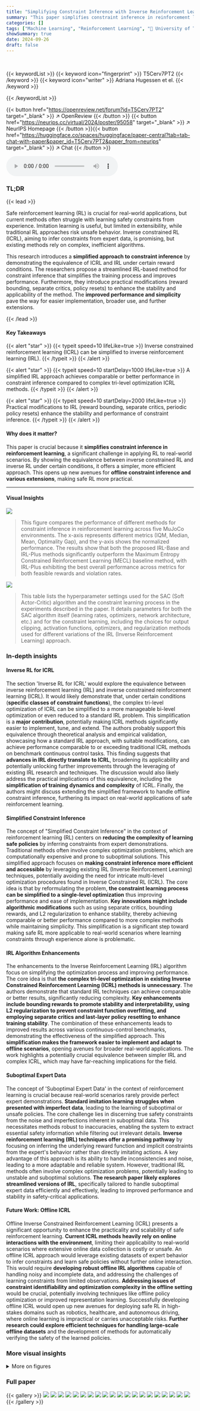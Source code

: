 ```yaml
---
title: "Simplifying Constraint Inference with Inverse Reinforcement Learning"
summary: "This paper simplifies constraint inference in reinforcement learning, demonstrating that standard inverse RL methods can effectively infer constraints from expert data, surpassing complex, previously ..."
categories: []
tags: ["Machine Learning", "Reinforcement Learning", "🏢 University of Toronto",]
showSummary: true
date: 2024-09-26
draft: false
---
```


<br>

{{< keywordList >}}
{{< keyword icon="fingerprint" >}} T5Cerv7PT2 {{< /keyword >}}
{{< keyword icon="writer" >}} Adriana Hugessen et el. {{< /keyword >}}
 
{{< /keywordList >}}

{{< button href="https://openreview.net/forum?id=T5Cerv7PT2" target="_blank" >}}
↗ OpenReview
{{< /button >}}
{{< button href="https://neurips.cc/virtual/2024/poster/95058" target="_blank" >}}
↗ NeurIPS Homepage
{{< /button >}}{{< button href="https://huggingface.co/spaces/huggingface/paper-central?tab=tab-chat-with-paper&paper_id=T5Cerv7PT2&paper_from=neurips" target="_blank" >}}
↗ Chat
{{< /button >}}



<audio controls>
    <source src="https://ai-paper-reviewer.com/T5Cerv7PT2/podcast.wav" type="audio/wav">
    Your browser does not support the audio element.
</audio>


### TL;DR


{{< lead >}}

Safe reinforcement learning (RL) is crucial for real-world applications, but current methods often struggle with learning safety constraints from experience.  Imitation learning is useful, but limited in extensibility, while traditional RL approaches risk unsafe behavior.  Inverse constrained RL (ICRL), aiming to infer constraints from expert data, is promising, but existing methods rely on complex, inefficient algorithms.

This research introduces a **simplified approach to constraint inference** by demonstrating the equivalence of ICRL and IRL under certain reward conditions.  The researchers propose a streamlined IRL-based method for constraint inference that simplifies the training process and improves performance.  Furthermore, they introduce practical modifications (reward bounding, separate critics, policy resets) to enhance the stability and applicability of the method. The **improved performance and simplicity** pave the way for easier implementation, broader use, and further extensions.

{{< /lead >}}


#### Key Takeaways

{{< alert "star" >}}
{{< typeit speed=10 lifeLike=true >}} Inverse constrained reinforcement learning (ICRL) can be simplified to inverse reinforcement learning (IRL). {{< /typeit >}}
{{< /alert >}}

{{< alert "star" >}}
{{< typeit speed=10 startDelay=1000 lifeLike=true >}} A simplified IRL approach achieves comparable or better performance in constraint inference compared to complex tri-level optimization ICRL methods. {{< /typeit >}}
{{< /alert >}}

{{< alert "star" >}}
{{< typeit speed=10 startDelay=2000 lifeLike=true >}} Practical modifications to IRL (reward bounding, separate critics, periodic policy resets) enhance the stability and performance of constraint inference. {{< /typeit >}}
{{< /alert >}}

#### Why does it matter?
This paper is crucial because it **simplifies constraint inference in reinforcement learning**, a significant challenge in applying RL to real-world scenarios.  By showing the equivalence between inverse constrained RL and inverse RL under certain conditions, it offers a simpler, more efficient approach. This opens up new avenues for **offline constraint inference and various extensions**, making safe RL more practical.

------
#### Visual Insights



![](https://ai-paper-reviewer.com/T5Cerv7PT2/figures_7_1.jpg)

> This figure compares the performance of different methods for constraint inference in reinforcement learning across five MuJoCo environments.  The x-axis represents different metrics (IQM, Median, Mean, Optimality Gap), and the y-axis shows the normalized performance. The results show that both the proposed IRL-Base and IRL-Plus methods significantly outperform the Maximum Entropy Constrained Reinforcement Learning (MECL) baseline method, with IRL-Plus exhibiting the best overall performance across metrics for both feasible rewards and violation rates.





![](https://ai-paper-reviewer.com/T5Cerv7PT2/tables_13_1.jpg)

> This table lists the hyperparameter settings used for the SAC (Soft Actor-Critic) algorithm and the constraint learning process in the experiments described in the paper.  It details parameters for both the SAC algorithm itself (learning rates, optimizers, network architecture, etc.) and for the constraint learning, including the choices for output clipping, activation functions, optimizers, and regularization methods used for different variations of the IRL (Inverse Reinforcement Learning) approach.





### In-depth insights


#### Inverse RL for ICRL
The section 'Inverse RL for ICRL' would explore the equivalence between inverse reinforcement learning (IRL) and inverse constrained reinforcement learning (ICRL).  It would likely demonstrate that, under certain conditions (**specific classes of constraint functions**), the complex tri-level optimization of ICRL can be simplified to a more manageable bi-level optimization or even reduced to a standard IRL problem. This simplification is a **major contribution**, potentially making ICRL methods significantly easier to implement, tune, and extend.  The authors probably support this equivalence through theoretical analysis and empirical validation, showcasing how a standard IRL approach, with suitable modifications, can achieve performance comparable to or exceeding traditional ICRL methods on benchmark continuous control tasks.  This finding suggests that **advances in IRL directly translate to ICRL**, broadening its applicability and potentially unlocking further improvements through the leveraging of existing IRL research and techniques. The discussion would also likely address the practical implications of this equivalence, including the **simplification of training dynamics and complexity** of ICRL.  Finally, the authors might discuss extending the simplified framework to handle offline constraint inference, furthering its impact on real-world applications of safe reinforcement learning.

#### Simplified Constraint Inference
The concept of "Simplified Constraint Inference" in the context of reinforcement learning (RL) centers on **reducing the complexity of learning safe policies** by inferring constraints from expert demonstrations. Traditional methods often involve complex optimization problems, which are computationally expensive and prone to suboptimal solutions. This simplified approach focuses on **making constraint inference more efficient and accessible** by leveraging existing IRL (Inverse Reinforcement Learning) techniques, potentially avoiding the need for intricate multi-level optimization procedures found in Inverse Constrained RL (ICRL).  The core idea is that by reformulating the problem, **the constraint learning process can be simplified to a single-level optimization** thus improving performance and ease of implementation.  **Key innovations might include algorithmic modifications** such as using separate critics, bounding rewards, and L2 regularization to enhance stability, thereby achieving comparable or better performance compared to more complex methods while maintaining simplicity. This simplification is a significant step toward making safe RL more applicable to real-world scenarios where learning constraints through experience alone is problematic.

#### IRL Algorithm Enhancements
The enhancements to the Inverse Reinforcement Learning (IRL) algorithm focus on simplifying the optimization process and improving performance.  The core idea is that **the complex tri-level optimization in existing Inverse Constrained Reinforcement Learning (ICRL) methods is unnecessary**.  The authors demonstrate that standard IRL techniques can achieve comparable or better results, significantly reducing complexity.  **Key enhancements include bounding rewards to promote stability and interpretability, using L2 regularization to prevent constraint function overfitting, and employing separate critics and last-layer policy resetting to enhance training stability**. The combination of these enhancements leads to improved results across various continuous-control benchmarks, demonstrating the effectiveness of the simplified approach.  This **simplification makes the framework easier to implement and adapt to offline scenarios**, opening avenues for broader real-world applications. The work highlights a potentially crucial equivalence between simpler IRL and complex ICRL, which may have far-reaching implications for the field.

#### Suboptimal Expert Data
The concept of 'Suboptimal Expert Data' in the context of reinforcement learning is crucial because real-world scenarios rarely provide perfect expert demonstrations.  **Standard imitation learning struggles when presented with imperfect data**, leading to the learning of suboptimal or unsafe policies.  The core challenge lies in discerning true safety constraints from the noise and imperfections inherent in suboptimal data. This necessitates methods robust to inaccuracies, enabling the system to extract essential safety information while filtering out irrelevant details.  **Inverse reinforcement learning (IRL) techniques offer a promising pathway** by focusing on inferring the underlying reward function and implicit constraints from the expert's behavior rather than directly imitating actions.  A key advantage of this approach is its ability to handle inconsistencies and noise, leading to a more adaptable and reliable system. However, traditional IRL methods often involve complex optimization problems, potentially leading to unstable and suboptimal solutions.  **The research paper likely explores streamlined versions of IRL**, specifically tailored to handle suboptimal expert data efficiently and effectively, leading to improved performance and stability in safety-critical applications.

#### Future Work: Offline ICRL
Offline Inverse Constrained Reinforcement Learning (ICRL) presents a significant opportunity to enhance the practicality and scalability of safe reinforcement learning.  **Current ICRL methods heavily rely on online interactions with the environment**, limiting their applicability to real-world scenarios where extensive online data collection is costly or unsafe.  An offline ICRL approach would leverage existing datasets of expert behavior to infer constraints and learn safe policies without further online interaction. This would require **developing robust offline IRL algorithms** capable of handling noisy and incomplete data, and addressing the challenges of learning constraints from limited observations.  **Addressing issues of constraint identifiability and optimization complexity in the offline setting** would be crucial, potentially involving techniques like offline policy optimization or improved representation learning.  Successfully developing offline ICRL would open up new avenues for deploying safe RL in high-stakes domains such as robotics, healthcare, and autonomous driving, where online learning is impractical or carries unacceptable risks.  **Further research could explore efficient techniques for handling large-scale offline datasets** and the development of methods for automatically verifying the safety of the learned policies.


### More visual insights

<details>
<summary>More on figures
</summary>


![](https://ai-paper-reviewer.com/T5Cerv7PT2/figures_7_2.jpg)

> This figure shows the results of applying different methods for constraint inference to the Half-Cheetah environment using suboptimal expert trajectories. The trajectories contain varying percentages of constraint violations (20%, 50%, and 80%). The results show that the proposed IRL-Plus method generally outperforms the baseline ICRL method (MECL) in terms of feasible rewards, which indicates the agent was able to achieve good performance while respecting the constraints. The differences are statistically significant only at 20%. Both methods achieve similar near-zero violation rates, indicating that both methods successfully avoid unsafe actions.


![](https://ai-paper-reviewer.com/T5Cerv7PT2/figures_8_1.jpg)

> This figure compares the performance of different Inverse Reinforcement Learning (IRL) algorithm variations on five MuJoCo continuous control tasks.  The x-axis shows the different modifications to the basic IRL algorithm (IRL-Base).  The y-axis shows the performance statistics (interquartile mean (IQM), median, mean, and optimality gap) for feasible rewards and violation rates. The results indicate that adding L2 regularization, separate critics, and policy resets (IRL-Plus) significantly improves feasible rewards while slightly increasing the violation rate compared to the basic IRL method.


![](https://ai-paper-reviewer.com/T5Cerv7PT2/figures_9_1.jpg)

> This figure displays the final performance results of the proposed IRL methods (IRL-Base and IRL-Plus) in comparison to two baselines (MECL and GACL) across five MuJoCo environments.  Feasible rewards, normalized by expert returns, and violation rates are shown. The results demonstrate that both IRL methods outperform the ICRL baseline (MECL), with IRL-Plus achieving statistically significant improvements across most metrics for both feasible rewards and violation rates.


![](https://ai-paper-reviewer.com/T5Cerv7PT2/figures_16_1.jpg)

> This figure summarizes the results of comparing the proposed IRL methods (IRL-Base and IRL-Plus) to the existing ICRL method (MECL) across five MuJoCo environments.  The results are presented as normalized final performance, with feasible rewards normalized by expert returns.  The key finding is that both IRL methods outperform MECL, and IRL-Plus shows a statistically significant improvement over MECL in most metrics for both feasible rewards and violation rate. This suggests that simpler IRL approaches can be just as effective, or even more so, than complex ICRL methods for constraint inference tasks. 


![](https://ai-paper-reviewer.com/T5Cerv7PT2/figures_17_1.jpg)

> This figure presents a summary of the final performance of different methods across five MuJoCo environments. Feasible rewards are normalized by expert returns.  The results show that both the basic IRL method (IRL-Base) and the improved IRL method (IRL-Plus) outperform the Maximum Entropy Inverse Constrained Reinforcement Learning method (MECL) in terms of average performance across most metrics (IQM, Median, Mean) . IRL-Plus shows a statistically significant improvement over MECL for both feasible rewards and violation rate.


</details>






### Full paper

{{< gallery >}}
<img src="https://ai-paper-reviewer.com/T5Cerv7PT2/1.png" class="grid-w50 md:grid-w33 xl:grid-w25" />
<img src="https://ai-paper-reviewer.com/T5Cerv7PT2/2.png" class="grid-w50 md:grid-w33 xl:grid-w25" />
<img src="https://ai-paper-reviewer.com/T5Cerv7PT2/3.png" class="grid-w50 md:grid-w33 xl:grid-w25" />
<img src="https://ai-paper-reviewer.com/T5Cerv7PT2/4.png" class="grid-w50 md:grid-w33 xl:grid-w25" />
<img src="https://ai-paper-reviewer.com/T5Cerv7PT2/5.png" class="grid-w50 md:grid-w33 xl:grid-w25" />
<img src="https://ai-paper-reviewer.com/T5Cerv7PT2/6.png" class="grid-w50 md:grid-w33 xl:grid-w25" />
<img src="https://ai-paper-reviewer.com/T5Cerv7PT2/7.png" class="grid-w50 md:grid-w33 xl:grid-w25" />
<img src="https://ai-paper-reviewer.com/T5Cerv7PT2/8.png" class="grid-w50 md:grid-w33 xl:grid-w25" />
<img src="https://ai-paper-reviewer.com/T5Cerv7PT2/9.png" class="grid-w50 md:grid-w33 xl:grid-w25" />
<img src="https://ai-paper-reviewer.com/T5Cerv7PT2/10.png" class="grid-w50 md:grid-w33 xl:grid-w25" />
<img src="https://ai-paper-reviewer.com/T5Cerv7PT2/11.png" class="grid-w50 md:grid-w33 xl:grid-w25" />
<img src="https://ai-paper-reviewer.com/T5Cerv7PT2/12.png" class="grid-w50 md:grid-w33 xl:grid-w25" />
<img src="https://ai-paper-reviewer.com/T5Cerv7PT2/13.png" class="grid-w50 md:grid-w33 xl:grid-w25" />
<img src="https://ai-paper-reviewer.com/T5Cerv7PT2/14.png" class="grid-w50 md:grid-w33 xl:grid-w25" />
<img src="https://ai-paper-reviewer.com/T5Cerv7PT2/15.png" class="grid-w50 md:grid-w33 xl:grid-w25" />
<img src="https://ai-paper-reviewer.com/T5Cerv7PT2/16.png" class="grid-w50 md:grid-w33 xl:grid-w25" />
<img src="https://ai-paper-reviewer.com/T5Cerv7PT2/17.png" class="grid-w50 md:grid-w33 xl:grid-w25" />
<img src="https://ai-paper-reviewer.com/T5Cerv7PT2/18.png" class="grid-w50 md:grid-w33 xl:grid-w25" />
<img src="https://ai-paper-reviewer.com/T5Cerv7PT2/19.png" class="grid-w50 md:grid-w33 xl:grid-w25" />
<img src="https://ai-paper-reviewer.com/T5Cerv7PT2/20.png" class="grid-w50 md:grid-w33 xl:grid-w25" />
{{< /gallery >}}